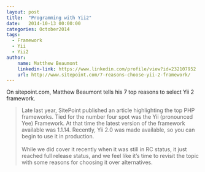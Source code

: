 ```yaml
---
layout: post
title:  "Programming with Yii2"
date:   2014-10-13 00:00:00
categories: October2014
tags:
  - Framework
  - Yii
  - Yii2
author:
    name: Matthew Beaumont
    linkedin-link: https://www.linkedin.com/profile/view?id=232107952
    url: http://www.sitepoint.com/7-reasons-choose-yii-2-framework/
---
```


On sitepoint.com, Matthew Beaumont tells his 7 top reasons to select Yii 2 framework.

> Late last year, SitePoint published an article highlighting the top PHP frameworks. Tied for the number four spot was the Yii (pronounced Yee) Framework. At that time the latest version of the framework available was 1.1.14. Recently, Yii 2.0 was made available, so you can begin to use it in production.
> <br/><br/>
> While we did cover it recently when it was still in RC status, it just reached full release status, and we feel like it’s time to revisit the topic with some reasons for choosing it over alternatives.
